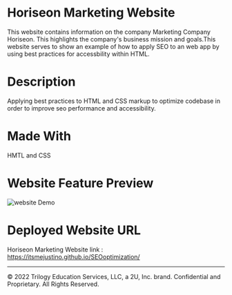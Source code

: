 # Horiseon Marketing Website

This website contains information on the company Marketing Company Horiseon. This highlights the company's business mission and goals.This website serves to show an example of how to apply SEO to an web app by using best practices for accessbility within HTML. 

# Description

Applying best practices to HTML and CSS markup to optimize codebase in order to improve seo performance and accessibility.

# Made With

HMTL and CSS

# Website Feature Preview
![website Demo](https://github.com/itsmejustino/SEOoptimization/blob/master/assets/images/Website%20Preview.png?raw=true)

# Deployed Website URL

Horiseon Marketing Website link : https://itsmejustino.github.io/SEOoptimization/


---
© 2022 Trilogy Education Services, LLC, a 2U, Inc. brand. Confidential and Proprietary. All Rights Reserved.
